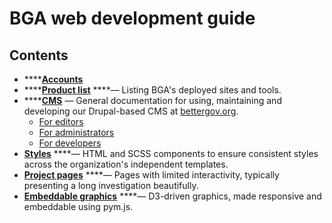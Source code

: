 # BGA web development guide

## Contents

* \*\*\*\*[**Accounts**](accounts.md)
* \*\*\*\*[**Product list**](products.md) ****— Listing BGA's deployed sites and tools.
* \*\*\*\*[**CMS**](cms/) — General documentation for using, maintaining and developing our Drupal-based CMS at [bettergov.org](https://bettergov.org).
  * [For editors](cms/for-editors.md)
  * [For administrators](cms/for-administrators.md)
  * [For developers](cms/for-developers.md)
* [**Styles**](https://github.com/bettergov/dev-guide/tree/4265ea09dddd7852fd2565ad1d6bfbba13f398e4/styles/README.md) ****— HTML and SCSS components to ensure consistent styles across the organization's independent templates.
* [**Project pages**](project-pages.md) ****— Pages with limited interactivity, typically presenting a long investigation beautifully.
* [**Embeddable graphics**](embeddable-graphics.md) ****— D3-driven graphics, made responsive and embeddable using pym.js.‌

